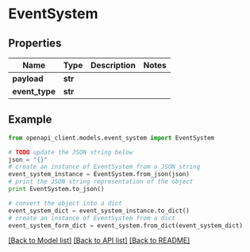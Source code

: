 # EventSystem


## Properties
Name | Type | Description | Notes
------------ | ------------- | ------------- | -------------
**payload** | **str** |  | 
**event_type** | **str** |  | 

## Example

```python
from openapi_client.models.event_system import EventSystem

# TODO update the JSON string below
json = "{}"
# create an instance of EventSystem from a JSON string
event_system_instance = EventSystem.from_json(json)
# print the JSON string representation of the object
print EventSystem.to_json()

# convert the object into a dict
event_system_dict = event_system_instance.to_dict()
# create an instance of EventSystem from a dict
event_system_form_dict = event_system.from_dict(event_system_dict)
```
[[Back to Model list]](../README.md#documentation-for-models) [[Back to API list]](../README.md#documentation-for-api-endpoints) [[Back to README]](../README.md)


